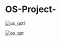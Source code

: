 # OS-Project-







![os_qst1](https://user-images.githubusercontent.com/38296507/38638661-9de89912-3dec-11e8-8360-e416debdbd08.JPG)




![os_qst](https://user-images.githubusercontent.com/38296507/38639022-a2e0a68e-3ded-11e8-966f-c54f41023999.JPG)
